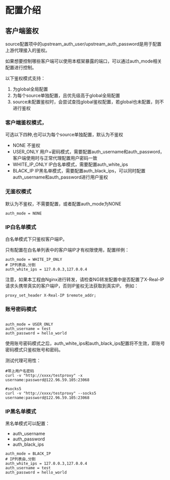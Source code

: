 # 配置介绍

## 客户端鉴权
source配置项中的upstream_auth_user/upstream_auth_password是用于配置上游代理接入的鉴权。

如果想要控制哪些客户端可以使用本框架暴露的端口，可以通过auth_mode相关配置进行控制。

以下鉴权模式支持：
1. 为global全局配置
2. 为每个source单独配置，且优先级高于global全局配置
3. source未配置鉴权时，会尝试查找global鉴权配置，若global也未配置，则不进行鉴权

### 客户端鉴权模式，
可选以下四种,也可以为每个source单独配置，默认为不鉴权
- NONE 不鉴权
- USER_ONLY 用户+密码模式，需要配置auth_username和auth_password，客户端使用时与正常代理配置用户密码一致
- WHITE_IP_ONLY IP白名单模式，需要配置auth_white_ips
- BLACK_IP IP黑名单模式，需要配置auth_black_ips，可以同时配置auth_username和auth_password进行用户鉴权

### 无鉴权模式
默认为不鉴权，不需要配置，或者配置auth_mode为NONE

```
auth_mode = NONE
```

### IP白名单模式
白名单模式下只鉴权客户端IP。

只有配置在白名单列表中的客户端IP才有权限使用，配置样例：

```
auth_mode = WHITE_IP_ONLY
# IP列表由,分割
auth_white_ips = 127.0.0.3,127.0.0.4
```

注意，如果本工程由Nginx进行转发，请检查NG转发配置中是否配置了X-Real-IP 请求头携带真实的客户端IP，否则IP鉴权无法获取到真实IP。
例如：
```
proxy_set_header X-Real-IP $remote_addr;
```

### 账号密码模式

```

auth_mode = USER_ONLY
auth_username = test
auth_password = hello_world

```

使用账号密码模式之后，auth_white_ips和auth_black_ips配置将不生效，即账号密码模式只鉴权账号和密码。

测试代理可用性：
```
#带上用户名密码
curl -v "http://xxxx/testproxy" -x username:password@122.96.59.105:23068

#socks5
curl -v "http://xxxx/testproxy" --socks5 username:password@122.96.59.105:23068
```

### IP黑名单模式
黑名单模式可以配置：
- auth_username
- auth_password
- auth_black_ips

```
auth_mode = BLACK_IP
# IP列表由,分割
auth_white_ips = 127.0.0.3,127.0.0.4
auth_username = test
auth_password = hello_world
```